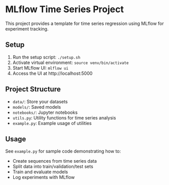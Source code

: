 # MLflow Time Series Project

This project provides a template for time series regression using MLflow for experiment tracking.

## Setup
1. Run the setup script: `./setup.sh`
2. Activate virtual environment: `source venv/bin/activate`
3. Start MLflow UI: `mlflow ui`
4. Access the UI at http://localhost:5000

## Project Structure
- `data/`: Store your datasets
- `models/`: Saved models
- `notebooks/`: Jupyter notebooks
- `utils.py`: Utility functions for time series analysis
- `example.py`: Example usage of utilities

## Usage
See `example.py` for sample code demonstrating how to:
- Create sequences from time series data
- Split data into train/validation/test sets
- Train and evaluate models
- Log experiments with MLflow
